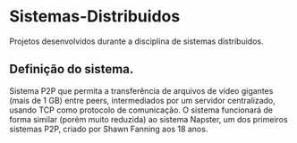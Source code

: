# Sistemas-Distribuidos
Projetos desenvolvidos durante a disciplina de sistemas distribuidos.

## Definição do sistema.

Sistema P2P que permita a transferência de arquivos de vídeo gigantes (mais de 1 
GB) entre peers, intermediados por um servidor centralizado, usando TCP como protocolo de 
comunicação.
O sistema funcionará de forma similar (porém muito reduzida) ao sistema Napster, um dos 
primeiros sistemas P2P, criado por Shawn Fanning aos 18 anos.

